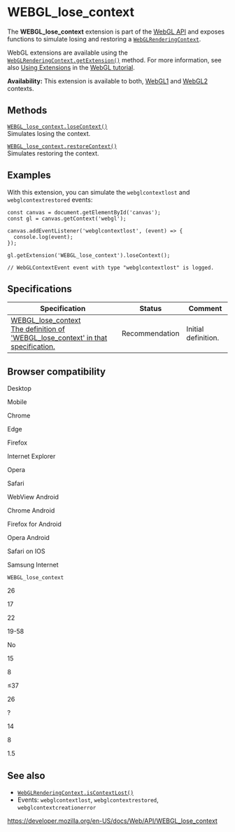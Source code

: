 WEBGL\_lose\_context
====================

The **WEBGL\_lose\_context** extension is part of the [WebGL API](webgl_api) and exposes functions to simulate losing and restoring a [`WebGLRenderingContext`](webglrenderingcontext).

WebGL extensions are available using the [`WebGLRenderingContext.getExtension()`](webglrenderingcontext/getextension) method. For more information, see also [Using Extensions](webgl_api/using_extensions) in the [WebGL tutorial](webgl_api/tutorial).

**Availability:** This extension is available to both, [WebGL1](webglrenderingcontext) and [WebGL2](webgl2renderingcontext) contexts.

Methods
-------

[`WEBGL_lose_context.loseContext()`](webgl_lose_context/losecontext)  
Simulates losing the context.

[`WEBGL_lose_context.restoreContext()`](webgl_lose_context/restorecontext)  
Simulates restoring the context.

Examples
--------

With this extension, you can simulate the `webglcontextlost` and `webglcontextrestored` events:

    const canvas = document.getElementById('canvas');
    const gl = canvas.getContext('webgl');

    canvas.addEventListener('webglcontextlost', (event) => {
      console.log(event);
    });

    gl.getExtension('WEBGL_lose_context').loseContext();

    // WebGLContextEvent event with type "webglcontextlost" is logged.

Specifications
--------------

<table><thead><tr class="header"><th>Specification</th><th>Status</th><th>Comment</th></tr></thead><tbody><tr class="odd"><td><a href="https://www.khronos.org/registry/webgl/extensions/WEBGL_lose_context/">WEBGL_lose_context<br />
<span class="small">The definition of 'WEBGL_lose_context' in that specification.</span></a></td><td><span class="spec-rec">Recommendation</span></td><td>Initial definition.</td></tr></tbody></table>

Browser compatibility
---------------------

Desktop

Mobile

Chrome

Edge

Firefox

Internet Explorer

Opera

Safari

WebView Android

Chrome Android

Firefox for Android

Opera Android

Safari on IOS

Samsung Internet

`WEBGL_lose_context`

26

17

22

19-58

No

15

8

≤37

26

?

14

8

1.5

See also
--------

-   [`WebGLRenderingContext.isContextLost()`](webglrenderingcontext/iscontextlost)
-   Events: `webglcontextlost`, `webglcontextrestored`, `webglcontextcreationerror`

<a href="https://developer.mozilla.org/en-US/docs/Web/API/WEBGL_lose_context" class="_attribution-link">https://developer.mozilla.org/en-US/docs/Web/API/WEBGL_lose_context</a>
